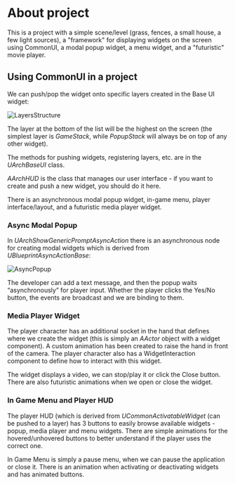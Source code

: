 # About project

This is a project with a simple scene/level (grass, fences, a small house, a few light sources), a "framework" for displaying widgets on the screen using CommonUI, a modal popup widget, a menu widget, and a "futuristic" movie player.

## Using CommonUI in a project
We can push/pop the widget onto specific layers created in the Base UI widget:

![LayersStructure](https://github.com/user-attachments/assets/6eb48525-d6e3-4f20-970e-9758e2d2e543)

The layer at the bottom of the list will be the highest on the screen (the simplest layer is *GameStack*, while *PopupStack* will always be on top of any other widget).

The methods for pushing widgets, registering layers, etc. are in the *UArchBaseUI* class.

*AArchHUD* is the class that manages our user interface - if you want to create and push a new widget, you should do it here.

There is an asynchronous modal popup widget, in-game menu, player interface/layout, and a futuristic media player widget.

### Async Modal Popup
In *UArchShowGenericPromptAsyncAction* there is an asynchronous node for creating modal widgets which is derived from *UBlueprintAsyncActionBase*:

![AsyncPopup](https://github.com/user-attachments/assets/50701dc6-d590-4e59-8974-63d387f4ab13)

The developer can add a text message, and then the popup waits “asynchronously” for player input. Whether the player clicks the Yes/No button, the events are broadcast and we are binding to them.


### Media Player Widget
The player character has an additional socket in the hand that defines where we create the widget (this is simply an *AActor* object with a widget component). A custom animation has been created to raise the hand in front of the camera. The player character also has a WidgetInteraction component to define how to interact with this widget.

The widget displays a video, we can stop/play it or click the Close button. There are also futuristic animations when we open or close the widget.

### In Game Menu and Player HUD
The player HUD (which is derived from *UCommonActivatableWidget* (can be pushed to a layer) has 3 buttons to easily browse available widgets - popup, media player and menu widgets. There are simple animations for the hovered/unhovered buttons to better understand if the player uses the correct one.

In Game Menu is simply a pause menu, when we can pause the application or close it. There is an animation when activating or deactivating widgets and has animated buttons. 
